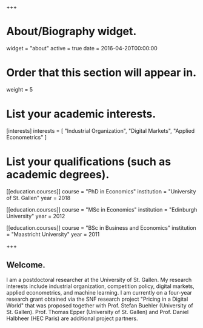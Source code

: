 +++
# About/Biography widget.
widget = "about"
active = true
date = 2016-04-20T00:00:00

# Order that this section will appear in.
weight = 5

# List your academic interests.
[interests]
  interests = [
    "Industrial Organization",
    "Digital Markets",
    "Applied Econometrics"
  ]

# List your qualifications (such as academic degrees).
[[education.courses]]
  course = "PhD in Economics"
  institution = "University of St. Gallen"
  year = 2018

[[education.courses]]
  course = "MSc in Economics"
  institution = "Edinburgh University"
  year = 2012

[[education.courses]]
  course = "BSc in Business and Economics"
  institution = "Maastricht University"
  year = 2011
 
+++

## Welcome.

I am a postdoctoral researcher at the University of St. Gallen. My research interests include industrial organization, competition policy, digital markets, applied econometrics, and machine learning. I am currently on a four-year research grant obtained via the SNF research project "Pricing in a Digital World" that was proposed together with Prof. Stefan Buehler (University of St. Gallen). Prof. Thomas Epper (University of St. Gallen) and Prof. Daniel Halbheer (HEC Paris) are additional project partners.

